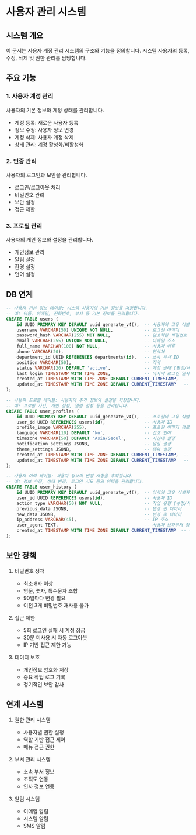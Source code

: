 # 사용자 관리 시스템

## 시스템 개요
이 문서는 사용자 계정 관리 시스템의 구조와 기능을 정의합니다.
시스템 사용자의 등록, 수정, 삭제 및 권한 관리를 담당합니다.

## 주요 기능

### 1. 사용자 계정 관리
사용자의 기본 정보와 계정 상태를 관리합니다.
- 계정 등록: 새로운 사용자 등록
- 정보 수정: 사용자 정보 변경
- 계정 삭제: 사용자 계정 삭제
- 상태 관리: 계정 활성화/비활성화

### 2. 인증 관리
사용자의 로그인과 보안을 관리합니다.
- 로그인/로그아웃 처리
- 비밀번호 관리
- 보안 설정
- 접근 제한

### 3. 프로필 관리
사용자의 개인 정보와 설정을 관리합니다.
- 개인정보 관리
- 알림 설정
- 환경 설정
- 언어 설정

## DB 연계
```sql
-- 사용자 기본 정보 테이블: 시스템 사용자의 기본 정보를 저장합니다.
-- 예: 이름, 이메일, 전화번호, 부서 등 기본 정보를 관리합니다.
CREATE TABLE users (
    id UUID PRIMARY KEY DEFAULT uuid_generate_v4(),  -- 사용자의 고유 식별자
    username VARCHAR(50) UNIQUE NOT NULL,            -- 로그인 아이디
    password_hash VARCHAR(255) NOT NULL,             -- 암호화된 비밀번호
    email VARCHAR(255) UNIQUE NOT NULL,              -- 이메일 주소
    full_name VARCHAR(100) NOT NULL,                 -- 사용자 이름
    phone VARCHAR(20),                               -- 연락처
    department_id UUID REFERENCES departments(id),   -- 소속 부서 ID
    position VARCHAR(50),                            -- 직위
    status VARCHAR(20) DEFAULT 'active',             -- 계정 상태 (활성/비활성/잠금)
    last_login TIMESTAMP WITH TIME ZONE,             -- 마지막 로그인 일시
    created_at TIMESTAMP WITH TIME ZONE DEFAULT CURRENT_TIMESTAMP,  -- 계정 생성 일시
    updated_at TIMESTAMP WITH TIME ZONE DEFAULT CURRENT_TIMESTAMP   -- 정보 수정 일시
);

-- 사용자 프로필 테이블: 사용자의 추가 정보와 설정을 저장합니다.
-- 예: 프로필 사진, 개인 설정, 알림 설정 등을 관리합니다.
CREATE TABLE user_profiles (
    id UUID PRIMARY KEY DEFAULT uuid_generate_v4(),  -- 프로필의 고유 식별자
    user_id UUID REFERENCES users(id),               -- 사용자 ID
    profile_image VARCHAR(255),                      -- 프로필 이미지 경로
    language VARCHAR(10) DEFAULT 'ko',               -- 선호 언어
    timezone VARCHAR(50) DEFAULT 'Asia/Seoul',       -- 시간대 설정
    notification_settings JSONB,                     -- 알림 설정
    theme_settings JSONB,                            -- 테마 설정
    created_at TIMESTAMP WITH TIME ZONE DEFAULT CURRENT_TIMESTAMP,  -- 생성 일시
    updated_at TIMESTAMP WITH TIME ZONE DEFAULT CURRENT_TIMESTAMP   -- 수정 일시
);

-- 사용자 이력 테이블: 사용자 정보의 변경 사항을 추적합니다.
-- 예: 정보 수정, 상태 변경, 로그인 시도 등의 이력을 관리합니다.
CREATE TABLE user_history (
    id UUID PRIMARY KEY DEFAULT uuid_generate_v4(),  -- 이력의 고유 식별자
    user_id UUID REFERENCES users(id),               -- 사용자 ID
    action_type VARCHAR(50) NOT NULL,                -- 작업 유형 (수정/삭제/로그인 등)
    previous_data JSONB,                             -- 변경 전 데이터
    new_data JSONB,                                  -- 변경 후 데이터
    ip_address VARCHAR(45),                          -- IP 주소
    user_agent TEXT,                                 -- 사용자 브라우저 정보
    created_at TIMESTAMP WITH TIME ZONE DEFAULT CURRENT_TIMESTAMP  -- 이력 생성 일시
);
```

## 보안 정책
1. 비밀번호 정책
   - 최소 8자 이상
   - 영문, 숫자, 특수문자 조합
   - 90일마다 변경 필요
   - 이전 3개 비밀번호 재사용 불가

2. 접근 제한
   - 5회 로그인 실패 시 계정 잠금
   - 30분 미사용 시 자동 로그아웃
   - IP 기반 접근 제한 가능

3. 데이터 보호
   - 개인정보 암호화 저장
   - 중요 작업 로그 기록
   - 정기적인 보안 감사

## 연계 시스템
1. 권한 관리 시스템
   - 사용자별 권한 설정
   - 역할 기반 접근 제어
   - 메뉴 접근 권한

2. 부서 관리 시스템
   - 소속 부서 정보
   - 조직도 연동
   - 인사 정보 연동

3. 알림 시스템
   - 이메일 알림
   - 시스템 알림
   - SMS 알림